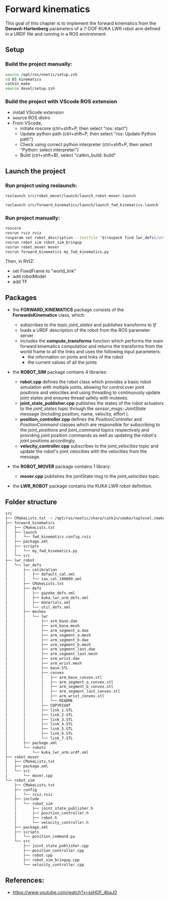 # Forward kinematics

This goal of this chapter is to implement the forward kinematics from the **Denavit-Hartenberg** parameters of a 7-DOF KUKA LWR robot arm defined in a URDF file and running in a ROS environment.   

## Setup

### Build the project manually:
```bash
source /opt/ros/noetic/setup.zsh
cd 03_kinematics
catkin_make
source devel/setup.zsh 
```

### Build the project with VScode ROS extension

- install VScode extension
- source ROS distro 
- From VScode,
    - initiate roscore (ctrl+shft+P, then select "ros: start")
    - Update python path (ctrl+shft+P, then select "ros: Update Python path")
    - Check using correct python interpreter (ctrl+shft+P, then select "Python: select interpreter")
    - Build (ctrl+shft+B), select "catkin_build: build"

## Launch the project

### Run project using roslaunch:

```bash
roslaunch src/robot_mover/launch/launch_robot-mover.launch

roslaunch src/forward_kinematics/launch/launch_fwd_kinematics.launch
```

### Run project manually:

```bash
roscore
rosrun rviz rviz
rosparam set robot_description --textfile "$(rospack find lwr_defs)/urdf/kuka_lwr_arm.urdf"
rosrun robot_sim robot_sim_bringup
rosrun robot_mover mover
rosrun forward_kinematics my_fwd_kinematics.py
```

Then, in RVIZ:
- set FixedFrame to "world_link"
- add robotModel
- add TF


## Packages

- the **FORWARD_KINEMATICS** package consists of the **ForwardsKinematics** class, which:   
    - subscribes to the topic *joint_states* and publishes transforms to *tf*  
    - loads a URDF description of the robot from the ROS parameter server  
    - includes the **compute_transforms** function which performs the main forward kinematics computation and returns the transforms from the world frame to all the links and uses the following input parameters:  
        -  the information on joints and links of the robot  
        -  the current values of all the joints  
    
- the **ROBOT_SIM** package contains  4 libraries:  
    - **robot.cpp** defines the robot class which provides a basic robot simulation with multiple joints, allowing for control over joint positions and velocities and using threading to continuously update joint states and ensures thread safety with mutexes.  
    - **joint_state_publisher.cpp** publishes the states of the robot actuators to the *joint_states* topic through the *sensor_msgs::JointState* message (including position, name, velocity, effort ).
    - **position_controller.cpp** defines the *PositionController* and *PositionCommand* classes which are responsible for subscribing to the *joint_positions* and *joint_command* topics respectively and providing joint position commands as well as updating the robot's joint positions accordingly.  
    - **velocity_controller.cpp** subscribes to the *joint_velocities* topic and update the robot's joint velocities with the velocities from the message. 

- the **ROBOT_MOVER** package contains 1 library:  
    - **mover.cpp** publishes the jointState msg to the *joint_velocities* topic.

- the **LWR_ROBOT** package contains the KUKA LWR robot definition.


## Folder structure
```bash
src
├── CMakeLists.txt -> /opt/ros/noetic/share/catkin/cmake/toplevel.cmake
├── forward_kinematics
│   ├── CMakeLists.txt
│   ├── launch
│   │   └── fwd_kinematics.config.rviz
│   ├── package.xml
│   ├── scripts
│   │   └── my_fwd_kinematics.py
│   └── src
├── lwr_robot
│   └── lwr_defs
│       ├── calibration
│       │   ├── default_cal.xml
│       │   └── ias_cal_190809.xml
│       ├── CMakeLists.txt
│       ├── defs
│       │   ├── gazebo_defs.xml
│       │   ├── kuka_lwr_arm_defs.xml
│       │   ├── materials.xml
│       │   └── util_defs.xml
│       ├── meshes
│       │   └── lwr
│       │       ├── arm_base.dae
│       │       ├── arm_base.mesh
│       │       ├── arm_segment_a.dae
│       │       ├── arm_segment_a.mesh
│       │       ├── arm_segment_b.dae
│       │       ├── arm_segment_b.mesh
│       │       ├── arm_segment_last.dae
│       │       ├── arm_segment_last.mesh
│       │       ├── arm_wrist.dae
│       │       ├── arm_wrist.mesh
│       │       ├── base.STL
│       │       ├── convex
│       │       │   ├── arm_base_convex.stl
│       │       │   ├── arm_segment_a_convex.stl
│       │       │   ├── arm_segment_b_convex.stl
│       │       │   ├── arm_segment_last_convex.stl
│       │       │   ├── arm_wrist_convex.stl
│       │       │   └── README
│       │       ├── COPYRIGHT
│       │       ├── link_1.STL
│       │       ├── link_2.STL
│       │       ├── link_3.STL
│       │       ├── link_4.STL
│       │       ├── link_5.STL
│       │       ├── link_6.STL
│       │       └── link_7.STL
│       ├── package.xml
│       └── robots
│           └── kuka_lwr_arm.urdf.xml
├── robot_mover
│   ├── CMakeLists.txt
│   ├── package.xml
│   └── src
│       └── mover.cpp
└── robot_sim
    ├── CMakeLists.txt
    ├── config
    │   └── rviz.rviz
    ├── include
    │   └── robot_sim
    │       ├── joint_state_publisher.h
    │       ├── position_controller.h
    │       ├── robot.h
    │       └── velocity_controller.h
    ├── package.xml
    ├── scripts
    │   └── position_command.py
    └── src
        ├── joint_state_publisher.cpp
        ├── position_controller.cpp
        ├── robot.cpp
        ├── robot_sim_bringup.cpp
        └── velocity_controller.cpp
```

## References:

- https://www.youtube.com/watch?v=ssHDF_4baJ0

